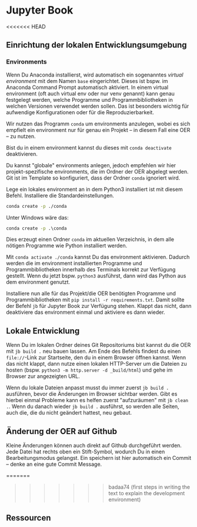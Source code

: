 # Jupyter Book

<<<<<<< HEAD
## Einrichtung der lokalen Entwicklungsumgebung


### Environments 
Wenn Du Anaconda installierst, wird automatisch ein sogenanntes *virtual environment* mit dem Namen `base` eingerichtet. Dieses ist bspw. im Anaconda Command Prompt automatisch aktiviert. In einem virtual environment (oft auch virtual env oder nur venv genannt) kann genau festgelegt werden, welche Programme und Programmbibliotheken in welchen Versionen verwendet werden sollen. Das ist besonders wichtig für aufwendige Konfigurationen oder für die Reproduzierbarkeit.

Wir nutzen das Programm `conda` um environments anzulegen, wobei es sich empfielt ein environment nur für genau ein Projekt – in diesem Fall eine OER – zu nutzen.

Bist du in einem environment kannst du dieses mit `conda deactivate` deaktivieren.

Du kannst "globale" environments anlegen, jedoch empfehlen wir hier projekt-spezifische environments, die im Ordner der OER abgelegt werden. Git ist im Template so konfiguriert, dass der Ordner `conda` ignoriert wird.

Lege ein lokales environment an in dem Python3 installiert ist mit diesem Befehl. Installiere die Standardeinstellungen.
```bash
conda create -p ./conda
```
Unter Windows wäre das:
```cmd
conda create -p .\conda
```
Dies erzeugt einen Ordner `conda` im aktuellen Verzeichnis, in dem alle nötigen Programme wie Python installiert werden.

Mit `conda activate ./conda` kannst Du das environment aktivieren. Dadurch werden die im environment installierten Programme und Programmbibliotheken innerhalb des Terminals korrekt zur Verfügung gestellt. Wenn du jetzt bspw. `python3` ausführst, dann wird das Python aus dem environment genutzt.

Installiere nun alle für das Projekt/die OER benötigten Programme und Programmbibliotheken mit `pip install -r requirements.txt`. Damit sollte der Befehl `jb` für Jupyter Book zur Verfügung stehen. Klappt das nicht, dann deaktiviere das environment einmal und aktiviere es dann wieder.

## Lokale Entwicklung
Wenn Du im lokalen Ordner deines Git Repositoriums bist kannst du die OER mit `jb build .` neu bauen lassen. Am Ende des Befehls findest du einen `file://`-Link zur Startseite, den du in einem Browser öffnen kannst. Wenn das nicht klappt, dann nutze einen lokalen HTTP-Server um die Dateien zu hosten (bspw. `python3 -m http.server -d _build/html`) und gehe im Browser zur angezeigten URL.

Wenn du lokale Dateien anpasst musst du immer zuerst `jb build .` ausführen, bevor die Änderungen im Browser sichtbar werden. Gibt es hierbei einmal Probleme kann es helfen zuerst "aufzuräumen" mit `jb clean .`. Wenn du danach wieder `jb build .` ausführst, so werden alle Seiten, auch die, die du nicht geändert hattest, neu gebaut.

## Änderung der OER auf Github
Kleine Änderungen können auch direkt auf Github durchgeführt werden. Jede Datei hat rechts oben ein Stift-Symbol, wodurch Du in einen Bearbeitungsmodus gelangst. Ein speichern ist hier automatisch ein Commit – denke an eine gute Commit Message.


=======
>>>>>>> badaa74 (first steps in writing the text to explain the development environment)
## Ressourcen
